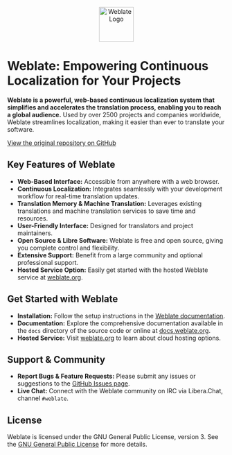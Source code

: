 <!-- Weblate Logo -->
<p align="center">
  <a href="https://weblate.org/">
    <img src="https://s.weblate.org/cdn/Logo-Darktext-borders.png" alt="Weblate Logo" height="80">
  </a>
</p>

# Weblate: Empowering Continuous Localization for Your Projects

**Weblate is a powerful, web-based continuous localization system that simplifies and accelerates the translation process, enabling you to reach a global audience.**  Used by over 2500 projects and companies worldwide, Weblate streamlines localization, making it easier than ever to translate your software.

[View the original repository on GitHub](https://github.com/WeblateOrg/weblate)

## Key Features of Weblate

*   **Web-Based Interface:**  Accessible from anywhere with a web browser.
*   **Continuous Localization:** Integrates seamlessly with your development workflow for real-time translation updates.
*   **Translation Memory & Machine Translation:** Leverages existing translations and machine translation services to save time and resources.
*   **User-Friendly Interface:** Designed for translators and project maintainers.
*   **Open Source & Libre Software:**  Weblate is free and open source, giving you complete control and flexibility.
*   **Extensive Support:**  Benefit from a large community and optional professional support.
*   **Hosted Service Option:**  Easily get started with the hosted Weblate service at [weblate.org](https://weblate.org/).

## Get Started with Weblate

*   **Installation:** Follow the setup instructions in the [Weblate documentation](https://docs.weblate.org/en/latest/admin/install.html).
*   **Documentation:** Explore the comprehensive documentation available in the `docs` directory of the source code or online at [docs.weblate.org](https://docs.weblate.org/).
*   **Hosted Service:** Visit [weblate.org](https://weblate.org/) to learn about cloud hosting options.

## Support & Community

*   **Report Bugs & Feature Requests:**  Please submit any issues or suggestions to the [GitHub Issues page](https://github.com/WeblateOrg/weblate/issues).
*   **Live Chat:**  Connect with the Weblate community on IRC via Libera.Chat, channel `#weblate`.

## License

Weblate is licensed under the GNU General Public License, version 3. See the [GNU General Public License](https://www.gnu.org/licenses/gpl-3.0.html) for more details.